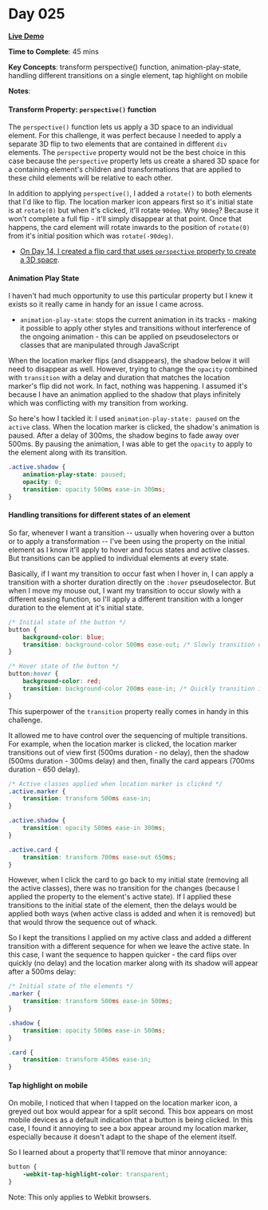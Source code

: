 # Day 025

**<a href="https://css100.aniqa.dev#day-025">Live Demo</a>**

**Time to Complete**: 45 mins

**Key Concepts**: transform perspective() function, animation-play-state, handling different transitions on a single element, tap highlight on mobile

**Notes**:

#### Transform Property: `perspective()` function

The `perspective()` function lets us apply a 3D space to an individual element. For this challenge, it was perfect because I needed to apply a separate 3D flip to two elements that are contained in different `div` elements. The `perspective` property would not be the best choice in this case because the `perspective` property lets us create a shared 3D space for a containing element's children and transformations that are applied to these child elements will be relative to each other.

In addition to applying `perspective()`, I added a `rotate()` to both elements that I'd like to flip. The location marker icon appears first so it's initial state is at `rotate(0)` but when it's clicked, it'll rotate `90deg`. Why `90deg`? Because it won't complete a full flip - it'll simply disappear at that point. Once that happens, the card element will rotate inwards to the position of `rotate(0)` from it's initial position which was `rotate(-90deg)`.

- <a href="https://github.com/aniqatc/css-100/tree/main/entries/014">On Day 14, I created a flip card that uses `perspective` property to create a 3D space</a>.

#### Animation Play State

I haven't had much opportunity to use this particular property but I knew it exists so it really came in handy for an issue I came across.

- `animation-play-state`: stops the current animation in its tracks - making it possible to apply other styles and transitions without interference of the ongoing animation - this can be applied on pseudoselectors or classes that are manipulated through JavaScript

When the location marker flips (and disappears), the shadow below it will need to disappear as well. However, trying to change the `opacity` combined with `transition` with a delay and duration that matches the location marker's flip did not work. In fact, nothing was happening. I assumed it's because I have an animation applied to the shadow that plays infinitely which was conflicting with my transition from working.

So here's how I tackled it: I used `animation-play-state: paused` on the `active` class. When the location marker is clicked, the shadow's animation is paused. After a delay of 300ms, the shadow begins to fade away over 500ms. By pausing the animation, I was able to get the `opacity` to apply to the element along with its transition.

```css
.active.shadow {
	animation-play-state: paused;
	opacity: 0;
	transition: opacity 500ms ease-in 300ms;
}
```

#### Handling transitions for different states of an element

So far, whenever I want a transition -- usually when hovering over a button or to apply a transformation -- I've been using the property on the initial element as I know it'll apply to hover and focus states and active classes. But transitions can be applied to individual elements at every state.

Basically, if I want my transition to occur fast when I hover in, I can apply a transition with a shorter duration directly on the `:hover` pseudoselector. But when I move my mouse out, I want my transition to occur slowly with a different easing function, so I'll apply a different transition with a longer duration to the element at it's initial state.

```css
/* Initial state of the button */
button {
	background-color: blue;
	transition: background-color 500ms ease-out; /* Slowly transition out of hover state */
}

/* Hover state of the button */
button:hover {
	background-color: red;
	transition: background-color 200ms ease-in; /* Quickly transition into hover state */
}
```

This superpower of the `transition` property really comes in handy in this challenge.

It allowed me to have control over the sequencing of multiple transitions. For example, when the location marker is clicked, the location marker transitions out of view first (500ms duration - no delay), then the shadow (500ms duration - 300ms delay) and then, finally the card appears (700ms duration - 650 delay).

```css
/* Active classes applied when location marker is clicked */
.active.marker {
	transition: transform 500ms ease-in;
}

.active.shadow {
	transition: opacity 500ms ease-in 300ms;
}

.active.card {
	transition: transform 700ms ease-out 650ms;
}
```

However, when I click the card to go back to my initial state (removing all the active classes), there was no transition for the changes (because I applied the property to the element's active state). If I applied these transitions to the initial state of the element, then the delays would be applied both ways (when active class is added and when it is removed) but that would throw the sequence out of whack.

So I kept the transitions I applied on my active class and added a different transition with a different sequence for when we leave the active state. In this case, I want the sequence to happen quicker - the card flips over quickly (no delay) and the location marker along with its shadow will appear after a 500ms delay:

```css
/* Initial state of the elements */
.marker {
	transition: transform 500ms ease-in 500ms;
}

.shadow {
	transition: opacity 500ms ease-in 500ms;
}

.card {
	transition: transform 450ms ease-in;
}
```

#### Tap highlight on mobile

On mobile, I noticed that when I tapped on the location marker icon, a greyed out box would appear for a split second. This box appears on most mobile devices as a default indication that a button is being clicked. In this case, I found it annoying to see a box appear around my location marker, especially because it doesn't adapt to the shape of the element itself.

So I learned about a property that'll remove that minor annoyance:

```css
button {
	-webkit-tap-highlight-color: transparent;
}
```

Note: This only applies to Webkit browsers.
